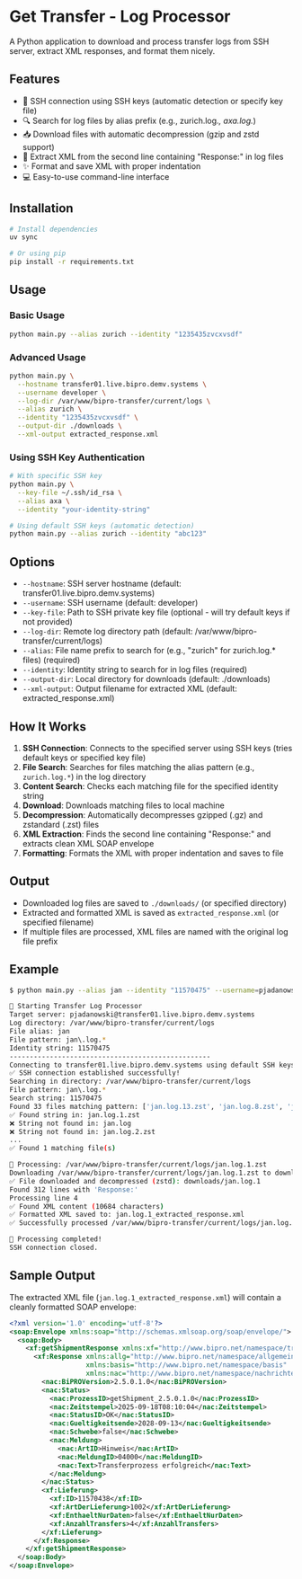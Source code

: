 # Get Transfer - Log Processor

A Python application to download and process transfer logs from SSH server, extract XML responses, and format them nicely.

## Features

- 🔐 SSH connection using SSH keys (automatic detection or specify key file)
- 🔍 Search for log files by alias prefix (e.g., zurich.log.*, axa.log.*)
- 📥 Download files with automatic decompression (gzip and zstd support)
- 🎯 Extract XML from the second line containing "Response:" in log files
- ✨ Format and save XML with proper indentation
- 💻 Easy-to-use command-line interface

## Installation

```bash
# Install dependencies
uv sync

# Or using pip
pip install -r requirements.txt
```

## Usage

### Basic Usage
```bash
python main.py --alias zurich --identity "1235435zvcxvsdf"
```

### Advanced Usage
```bash
python main.py \
  --hostname transfer01.live.bipro.demv.systems \
  --username developer \
  --log-dir /var/www/bipro-transfer/current/logs \
  --alias zurich \
  --identity "1235435zvcxvsdf" \
  --output-dir ./downloads \
  --xml-output extracted_response.xml
```

### Using SSH Key Authentication
```bash
# With specific SSH key
python main.py \
  --key-file ~/.ssh/id_rsa \
  --alias axa \
  --identity "your-identity-string"

# Using default SSH keys (automatic detection)
python main.py --alias zurich --identity "abc123"
```

## Options

- `--hostname`: SSH server hostname (default: transfer01.live.bipro.demv.systems)
- `--username`: SSH username (default: developer)
- `--key-file`: Path to SSH private key file (optional - will try default keys if not provided)
- `--log-dir`: Remote log directory path (default: /var/www/bipro-transfer/current/logs)
- `--alias`: File name prefix to search for (e.g., "zurich" for zurich.log.* files) (required)
- `--identity`: Identity string to search for in log files (required)
- `--output-dir`: Local directory for downloads (default: ./downloads)
- `--xml-output`: Output filename for extracted XML (default: extracted_response.xml)

## How It Works

1. **SSH Connection**: Connects to the specified server using SSH keys (tries default keys or specified key file)
2. **File Search**: Searches for files matching the alias pattern (e.g., `zurich.log.*`) in the log directory
3. **Content Search**: Checks each matching file for the specified identity string
4. **Download**: Downloads matching files to local machine
5. **Decompression**: Automatically decompresses gzipped (.gz) and zstandard (.zst) files
6. **XML Extraction**: Finds the second line containing "Response:" and extracts clean XML SOAP envelope
7. **Formatting**: Formats the XML with proper indentation and saves to file

## Output

- Downloaded log files are saved to `./downloads/` (or specified directory)
- Extracted and formatted XML is saved as `extracted_response.xml` (or specified filename)
- If multiple files are processed, XML files are named with the original log file prefix

## Example

```bash
$ python main.py --alias jan --identity "11570475" --username=pjadanowski

🚀 Starting Transfer Log Processor
Target server: pjadanowski@transfer01.live.bipro.demv.systems
Log directory: /var/www/bipro-transfer/current/logs
File alias: jan
File pattern: jan\.log.*
Identity string: 11570475
--------------------------------------------------
Connecting to transfer01.live.bipro.demv.systems using default SSH keys...
✅ SSH connection established successfully!
Searching in directory: /var/www/bipro-transfer/current/logs
File pattern: jan\.log.*
Search string: 11570475
Found 33 files matching pattern: ['jan.log.13.zst', 'jan.log.8.zst', 'jan.log.7.zst', ...]
✅ Found string in: jan.log.1.zst
❌ String not found in: jan.log
❌ String not found in: jan.log.2.zst
...
✅ Found 1 matching file(s)

📁 Processing: /var/www/bipro-transfer/current/logs/jan.log.1.zst
Downloading /var/www/bipro-transfer/current/logs/jan.log.1.zst to downloads/jan.log.1.zst
✅ File downloaded and decompressed (zstd): downloads/jan.log.1
Found 312 lines with 'Response:'
Processing line 4
✅ Found XML content (10684 characters)
✅ Formatted XML saved to: jan.log.1_extracted_response.xml
✅ Successfully processed /var/www/bipro-transfer/current/logs/jan.log.1.zst

🎉 Processing completed!
SSH connection closed.
```

## Sample Output

The extracted XML file (`jan.log.1_extracted_response.xml`) will contain a cleanly formatted SOAP envelope:

```xml
<?xml version='1.0' encoding='utf-8'?>
<soap:Envelope xmlns:soap="http://schemas.xmlsoap.org/soap/envelope/">
  <soap:Body>
    <xf:getShipmentResponse xmlns:xf="http://www.bipro.net/namespace/transfer">
      <xf:Response xmlns:allg="http://www.bipro.net/namespace/allgemein" 
                   xmlns:basis="http://www.bipro.net/namespace/basis" 
                   xmlns:nac="http://www.bipro.net/namespace/nachrichten">
        <nac:BiPROVersion>2.5.0.1.0</nac:BiPROVersion>
        <nac:Status>
          <nac:ProzessID>getShipment_2.5.0.1.0</nac:ProzessID>
          <nac:Zeitstempel>2025-09-18T08:10:04</nac:Zeitstempel>
          <nac:StatusID>OK</nac:StatusID>
          <nac:Gueltigkeitsende>2028-09-13</nac:Gueltigkeitsende>
          <nac:Schwebe>false</nac:Schwebe>
          <nac:Meldung>
            <nac:ArtID>Hinweis</nac:ArtID>
            <nac:MeldungID>04000</nac:MeldungID>
            <nac:Text>Transferprozess erfolgreich</nac:Text>
          </nac:Meldung>
        </nac:Status>
        <xf:Lieferung>
          <xf:ID>11570438</xf:ID>
          <xf:ArtDerLieferung>1002</xf:ArtDerLieferung>
          <xf:EnthaeltNurDaten>false</xf:EnthaeltNurDaten>
          <xf:AnzahlTransfers>4</xf:AnzahlTransfers>
        </xf:Lieferung>
      </xf:Response>
    </xf:getShipmentResponse>
  </soap:Body>
</soap:Envelope>
```